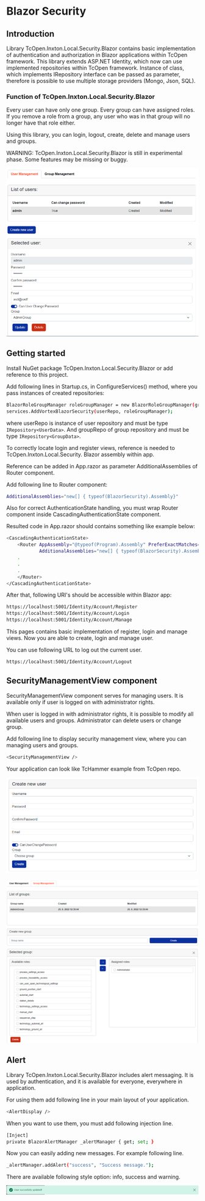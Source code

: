 # Blazor Security

## Introduction

Library TcOpen.Inxton.Local.Security.Blazor contains basic implementation of authentication and authorization in Blazor applications within TcOpen framework. This library extends ASP.NET Identity, which now can use implemented repositories within TcOpen framework. Instance of class, which implements IRepository interface can be passed as parameter, therefore is possible to use multiple storage providers (Mongo, Json, SQL).

### Function of TcOpen.Inxton.Local.Security.Blazor

Every user can have only one group. Every group can have assigned roles.
If you remove a role from a group, any user who was in that group will no longer have that role either.

Using this library, you can login, logout, create, delete and manage users and groups.

WARNING: TcOpen.Inxton.Local.Security.Blazor is still in experimental phase. Some features may be missing or buggy.

![User Manage](Assets/userManage.png)

## Getting started

Install NuGet package TcOpen.Inxton.Local.Security.Blazor or add reference to this project.

Add following lines in Startup.cs, in ConfigureServices() method, where you pass instances of created repositories:

~~~bash
BlazorRoleGroupManager roleGroupManager = new BlazorRoleGroupManager(groupRepo);
services.AddVortexBlazorSecurity(userRepo, roleGroupManager);
~~~

where userRepo is instance of user repository and must be type `IRepository<UserData>`. And groupRepo of group repository and must be type `IRepository<GroupData>`.

To correctly locate login and register views, reference is needed to TcOpen.Inxton.Local.Security. Blazor assembly within app.

Reference can be added in App.razor as parameter AdditionalAssemblies of Router component.

Add following line to Router component:

~~~bash
AdditionalAssemblies="new[] { typeof(BlazorSecurity).Assembly}"
~~~

Also for correct AuthenticationState handling, you must wrap Router component inside CascadingAuthenticationState component.

Resulted code in App.razor should contains something like example below:

~~~bash
<CascadingAuthenticationState>
    <Router AppAssembly="@typeof(Program).Assembly" PreferExactMatches="@true"
            AdditionalAssemblies="new[] { typeof(BlazorSecurity).Assembly}">
    .
    .
    .
    </Router>
</CascadingAuthenticationState>
~~~

After that, following URI's should be accessible within Blazor app:

~~~bash
https://localhost:5001/Identity/Account/Register
https://localhost:5001/Identity/Account/Login
https://localhost:5001/Identity/Account/Manage
~~~

This pages contains basic implementation of register, login and manage views. Now you are able to create, login and manage user.

You can use following URL to log out the current user.

~~~bash
https://localhost:5001/Identity/Account/Logout
~~~

## SecurityManagementView component

SecurityManagementView component serves for managing users. It is available only if user is logged on with administrator rights.

When user is logged in with administrator rights, it is possible to modify all available users and groups. Administrator can delete users or change group.

Add following line to display security management view, where you can managing users and groups.

~~~bash
<SecurityManagementView />
~~~

Your application can look like TcHammer example from TcOpen repo.

![Create User](Assets/createUser.png)

![Group Manage](Assets/groupManage.png)

## Alert

Library TcOpen.Inxton.Local.Security.Blazor includes alert messaging. It is used by authentication, and it is available for everyone, everywhere in application.

For using them add following line in your main layout of your application.

~~~bash
<AlertDisplay />
~~~

When you want to use them, you must add following injection line.

~~~bash
[Inject]
private BlazorAlertManager _alertManager { get; set; }
~~~

Now you can easily adding new messages. For example following line.

~~~bash
_alertManager.addAlert("success", "Success message.");
~~~

There are available following style option: info, success and warning.

![Alert](Assets/alert.png)
